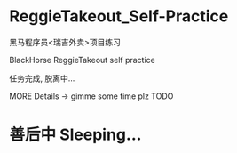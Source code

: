 # ReggieTakeout_Self-Practice
黑马程序员&lt;瑞吉外卖>项目练习 

BlackHorse ReggieTakeout self practice

任务完成, 脱离中...

MORE Details -> gimme some time plz TODO

# 善后中 Sleeping...


